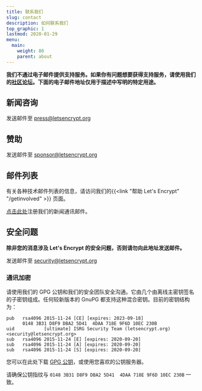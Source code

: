 ```yaml
---
title: 联系我们
slug: contact
description: 如何联系我们
top_graphic: 1
lastmod: 2020-01-29
menu:
  main:
    weight: 80
    parent: about
---
```


**我们不通过电子邮件提供支持服务。如果你有问题想要获得支持服务，请使用我们的[社区论坛](https://community.letsencrypt.org)。下面的电子邮件地址仅用于描述中写明的特定用途。**

## 新闻咨询

发送邮件至 [press@letsencrypt.org](mailto:press@letsencrypt.org)

## 赞助

发送邮件至 [sponsor@letsencrypt.org](mailto:sponsor@letsencrypt.org)

## 邮件列表

有关各种技术邮件列表的信息，请访问我们的{{<link "帮助 Let's Encrypt" "/getinvolved" >}} 页面。

[点击此处](https://mailchi.mp/letsencrypt.org/fjp6ha1gad)注册我们的新闻通讯邮件。

## 安全问题

**除非您的消息涉及 Let's Encrypt 的安全问题，否则请勿向此地址发送邮件。**

发送邮件至 [security@letsencrypt.org](mailto:security@letsencrypt.org)

### 通讯加密

请使用我们的 GPG 公钥和我们的安全团队安全沟通。它由几个由离线主密钥签名的子密钥组成。任何较新版本的 GnuPG 都支持这种混合密钥。目前的密钥结构为：

```
pub   rsa4096 2015-11-24 [CE] [expires: 2023-09-18]
      0148 3B31 D8F9 DBA2 5D41  4DAA 718E 9F6D 10EC 230B
uid           [ultimate] ISRG Security Team (letsencrypt.org) <security@letsencrypt.org>
sub   rsa4096 2015-11-24 [E] [expires: 2020-09-20]
sub   rsa4096 2015-11-24 [A] [expires: 2020-09-20]
sub   rsa4096 2015-11-24 [S] [expires: 2020-09-20]
```

您可以在此处下载 [GPG 公钥](/security_letsencrypt.org-publickey.asc)，或使用您喜欢的公钥服务器。

请确保公钥指纹与 `0148 3B31 D8F9 DBA2 5D41  4DAA 718E 9F6D 10EC 230B` 一致。
